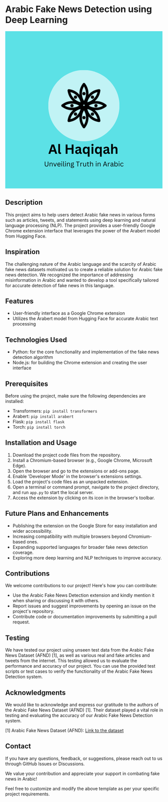 # Arabic Fake News Detection using Deep Learning

![Project Logo](./images/logo.png)

## Description
This project aims to help users detect Arabic fake news in various forms such as articles, tweets, and statements using deep learning and natural language processing (NLP). The project provides a user-friendly Google Chrome extension interface that leverages the power of the Arabert model from Hugging Face.

## Inspiration
The challenging nature of the Arabic language and the scarcity of Arabic fake news datasets motivated us to create a reliable solution for Arabic fake news detection. We recognized the importance of addressing misinformation in Arabic and wanted to develop a tool specifically tailored for accurate detection of fake news in this language.

## Features
- User-friendly interface as a Google Chrome extension
- Utilizes the Arabert model from Hugging Face for accurate Arabic text processing

## Technologies Used
- Python: for the core functionality and implementation of the fake news detection algorithm
- Node.js: for building the Chrome extension and creating the user interface

## Prerequisites
Before using the project, make sure the following dependencies are installed:
- Transformers: `pip install transformers`
- Arabert: `pip install arabert`
- Flask: `pip install flask`
- Torch: `pip install torch`

## Installation and Usage
1. Download the project code files from the repository.
2. Install a Chromium-based browser (e.g., Google Chrome, Microsoft Edge).
3. Open the browser and go to the extensions or add-ons page.
4. Enable 'Developer Mode' in the browser's extensions settings.
5. Load the project's code files as an unpacked extension.
6. Open a terminal or command prompt, navigate to the project directory, and run `app.py` to start the local server.
7. Access the extension by clicking on its icon in the browser's toolbar.

## Future Plans and Enhancements
- Publishing the extension on the Google Store for easy installation and wider accessibility.
- Increasing compatibility with multiple browsers beyond Chromium-based ones.
- Expanding supported languages for broader fake news detection coverage.
- Exploring more deep learning and NLP techniques to improve accuracy.

## Contributions
We welcome contributions to our project! Here's how you can contribute:
- Use the Arabic Fake News Detection extension and kindly mention it when sharing or discussing it with others.
- Report issues and suggest improvements by opening an issue on the project's repository.
- Contribute code or documentation improvements by submitting a pull request.

## Testing
We have tested our project using unseen test data from the Arabic Fake News Dataset (AFND) [1], as well as various real and fake articles and tweets from the internet. This testing allowed us to evaluate the performance and accuracy of our project. You can use the provided test scripts or test cases to verify the functionality of the Arabic Fake News Detection system.

## Acknowledgments
We would like to acknowledge and express our gratitude to the authors of the Arabic Fake News Dataset (AFND) [1]. Their dataset played a vital role in testing and evaluating the accuracy of our Arabic Fake News Detection system.

[1] Arabic Fake News Dataset (AFND): [Link to the dataset](https://www.sciencedirect.com/science/article/pii/S2352340922003493)

## Contact
If you have any questions, feedback, or suggestions, please reach out to us through GitHub Issues or Discussions.

We value your contribution and appreciate your support in combating fake news in Arabic!

Feel free to customize and modify the above template as per your specific project requirements.
